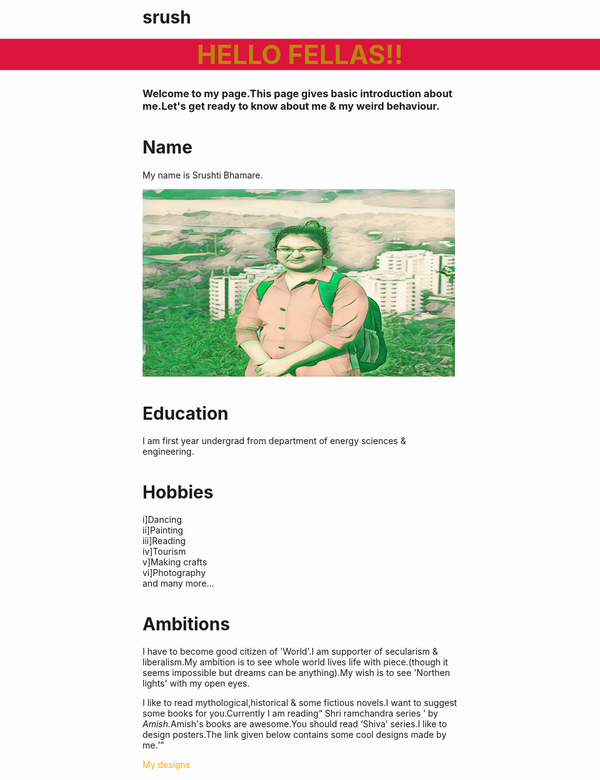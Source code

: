 # srush
<!DOCTYPE html>
<html>
<head>
<style>
 
h1{ width:200px;
    color:rgb(131, 87, 211);
    background-color:rgb(56, 48, 48);
    font-family:Impact, Haettenschweiler, 'Arial Narrow Bold', sans-serif;
    text-shadow: 2px 2px 5px purple;
    border-left-color: purple;
    padding:10px;
    transition: width 2s;
    transition-timing-function: ease;
     }
h1:hover {
    width:400px;
    
}
h2 {
    background-color:crimson;
    color:darkgoldenrod;
    border-top: 5px palevioletred;
    text-transform: uppercase;
    transform:scale(2,2);

}
h3 {
    margin-top: 40px;
}

p {
    color:rgb(196, 98, 28);
    background-color:rgb(243, 235, 235);
    font-family:'Times New Roman', Times, serif;
    border: 0.5px solid rgb(80, 70, 70);
    margin:10px;
    padding:10px;

}
a:link {
  color: orange;
  background-color: transparent;
  text-decoration: none;
}

a:visited {
  color: pink;
  background-color: transparent;
  text-decoration: none;
}

a:hover {
  color: red;
  background-color: transparent;
  text-decoration: underline;
}

a:active {
  color: yellow;
  background-color: transparent;
  text-decoration: underline;
}

</style>
<body>
<h2 style="text-align:center">Hello Fellas!!</h2>
<h3>Welcome to my page.This page gives basic introduction about me.Let's get ready to know about me & my weird behaviour.</h3>

<div>
    <h1>Name</h1>
    <p>My name is Srushti Bhamare.</p>
</div>
<div>
    <img src="WhatsApp Image 2020-06-30 at 2.29.45 PM.jpeg"  alt="srushti's image" width="500px" height="300px">
</div>
<div>
    <h1>Education</h1>
    <p>I am first year undergrad from department of energy sciences & engineering.</p>
 </div>
 <div>
    <h1>Hobbies</h1>
    <p>i]Dancing<br>ii]Painting<br>iii]Reading<br>iv]Tourism<br>v]Making crafts<br>vi]Photography<br> and many more...
 </div>
 <div>
    <h1>Ambitions</h1>
    <p>I have to become good citizen of 'World'.I am supporter of secularism & liberalism.My ambition is to see whole world lives life with piece.(though it seems impossible but dreams can be anything).My wish is to see 'Northen lights' with my open eyes.</p>
<div>
    <p>I like to read mythological,historical & some fictious novels.I want to suggest some books for you.Currently I am reading<q> Shri ramchandra series <q> by <i>Amish.</i>Amish's books are awesome.You should read <q>Shiva</q> series.I like to design posters.The link given below contains some cool designs made by me.</p>
     <a href="https://drive.google.com/open?id=1aYAJ1Q3e2ya8MBNmtiqs4BY19SG8ndz6">My designs</a>
</div>
</div>
</body>
</head>
</html>
